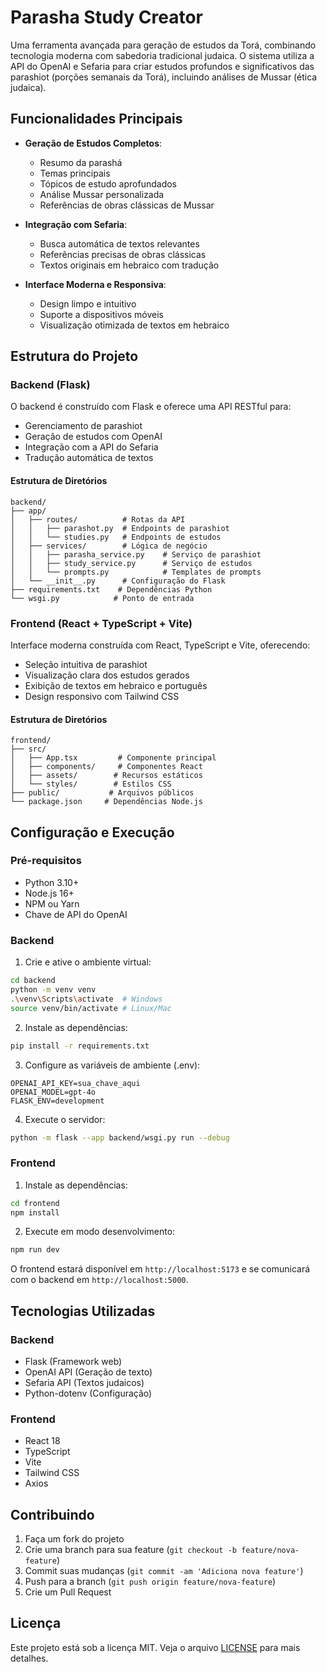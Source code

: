 # Parasha Study Creator

Uma ferramenta avançada para geração de estudos da Torá, combinando tecnologia moderna com sabedoria tradicional judaica. O sistema utiliza a API do OpenAI e Sefaria para criar estudos profundos e significativos das parashiot (porções semanais da Torá), incluindo análises de Mussar (ética judaica).

## Funcionalidades Principais

- **Geração de Estudos Completos**:
  - Resumo da parashá
  - Temas principais
  - Tópicos de estudo aprofundados
  - Análise Mussar personalizada
  - Referências de obras clássicas de Mussar

- **Integração com Sefaria**:
  - Busca automática de textos relevantes
  - Referências precisas de obras clássicas
  - Textos originais em hebraico com tradução

- **Interface Moderna e Responsiva**:
  - Design limpo e intuitivo
  - Suporte a dispositivos móveis
  - Visualização otimizada de textos em hebraico

## Estrutura do Projeto

### Backend (Flask)

O backend é construído com Flask e oferece uma API RESTful para:
- Gerenciamento de parashiot
- Geração de estudos com OpenAI
- Integração com a API do Sefaria
- Tradução automática de textos

#### Estrutura de Diretórios
```
backend/
├── app/
│   ├── routes/          # Rotas da API
│   │   ├── parashot.py  # Endpoints de parashiot
│   │   └── studies.py   # Endpoints de estudos
│   ├── services/        # Lógica de negócio
│   │   ├── parasha_service.py    # Serviço de parashiot
│   │   ├── study_service.py      # Serviço de estudos
│   │   └── prompts.py            # Templates de prompts
│   └── __init__.py      # Configuração do Flask
├── requirements.txt    # Dependências Python
└── wsgi.py            # Ponto de entrada
```

### Frontend (React + TypeScript + Vite)

Interface moderna construída com React, TypeScript e Vite, oferecendo:
- Seleção intuitiva de parashiot
- Visualização clara dos estudos gerados
- Exibição de textos em hebraico e português
- Design responsivo com Tailwind CSS

#### Estrutura de Diretórios
```
frontend/
├── src/
│   ├── App.tsx         # Componente principal
│   ├── components/     # Componentes React
│   ├── assets/        # Recursos estáticos
│   └── styles/        # Estilos CSS
├── public/           # Arquivos públicos
└── package.json     # Dependências Node.js
```

## Configuração e Execução

### Pré-requisitos

- Python 3.10+
- Node.js 16+
- NPM ou Yarn
- Chave de API do OpenAI

### Backend

1. Crie e ative o ambiente virtual:
```bash
cd backend
python -m venv venv
.\venv\Scripts\activate  # Windows
source venv/bin/activate # Linux/Mac
```

2. Instale as dependências:
```bash
pip install -r requirements.txt
```

3. Configure as variáveis de ambiente (.env):
```env
OPENAI_API_KEY=sua_chave_aqui
OPENAI_MODEL=gpt-4o
FLASK_ENV=development
```

4. Execute o servidor:
```bash
python -m flask --app backend/wsgi.py run --debug
```

### Frontend

1. Instale as dependências:
```bash
cd frontend
npm install
```

2. Execute em modo desenvolvimento:
```bash
npm run dev
```

O frontend estará disponível em `http://localhost:5173` e se comunicará com o backend em `http://localhost:5000`.

## Tecnologias Utilizadas

### Backend
- Flask (Framework web)
- OpenAI API (Geração de texto)
- Sefaria API (Textos judaicos)
- Python-dotenv (Configuração)

### Frontend
- React 18
- TypeScript
- Vite
- Tailwind CSS
- Axios

## Contribuindo

1. Faça um fork do projeto
2. Crie uma branch para sua feature (`git checkout -b feature/nova-feature`)
3. Commit suas mudanças (`git commit -am 'Adiciona nova feature'`)
4. Push para a branch (`git push origin feature/nova-feature`)
5. Crie um Pull Request

## Licença

Este projeto está sob a licença MIT. Veja o arquivo [LICENSE](LICENSE) para mais detalhes.
